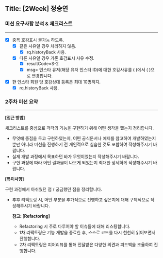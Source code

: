 ## Title: [2Week] 정승연

### 미션 요구사항 분석 & 체크리스트

---
- [x] 중복 호감표시 불가능 하도록.
  - [x] 같은 사유일 경우 처리하지 않음.
    - [x] rq.historyBack 사용.
  - [x] 다른 사유일 경우 기존 호감표시 사유 수정.
    - [x] resultCode=S-2
    - [x] msg= 인스타 유저(해당 유저 인스타 ID)에 대한 호감사유를 ( )에서 ( )으로 변경합니다.
- [x] 한 인스타 회원 당 호감상대 등록은 최대 10명까지.
  - [x] rq.historyBack 사용.

### 2주차 미션 요약

---

**[접근 방법]**

체크리스트를 중심으로 각각의 기능을 구현하기 위해 어떤 생각을 했는지 정리합니다.

- 무엇에 중점을 두고 구현하였는지, 어떤 공식문서나 예제를 참고하여 개발하였는지 뿐만 아니라 미션을 진행하기 전 개인적으로 실습한 것도 포함하여 작성해주시기 바랍니다.
- 실제 개발 과정에서 목표하던 바가 무엇이었는지 작성해주시기 바랍니다.
- 구현 과정에 따라 어떤 결과물이 나오게 되었는지 최대한 상세하게 작성해주시기 바랍니다.



**[특이사항]**

구현 과정에서 아쉬웠던 점 / 궁금했던 점을 정리합니다.

- 추후 리팩토링 시, 어떤 부분을 추가적으로 진행하고 싶은지에 대해 구체적으로 작성해주시기 바랍니다.

  **참고: [Refactoring]**

    - Refactoring 시 주로 다루어야 할 이슈들에 대해 리스팅합니다.
    - 1차 리팩토링은 기능 개발을 종료한 후, 스스로 코드를 다시 천천히 읽어보면서 진행합니다.
    - 2차 리팩토링은 피어리뷰를 통해 전달받은 다양한 의견과 피드백을 조율하여 진행합니다.